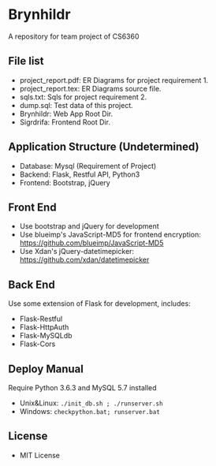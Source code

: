 # Brynhildr
A repository for team project of CS6360

## File list
* project_report.pdf: ER Diagrams for project requirement 1.
* project_report.tex: ER Diagrams source file.
* sqls.txt: Sqls for project requirement 2.
* dump.sql: Test data of this project.
* Brynhildr: Web App Root Dir.
* Sigrdrifa: Frontend Root Dir.

## Application Structure (Undetermined)
* Database: Mysql (Requirement of Project)
* Backend: Flask, Restful API, Python3
* Frontend: Bootstrap, jQuery

## Front End
* Use bootstrap and jQuery for development
* Use blueimp's JavaScript-MD5 for frontend encryption:
https://github.com/blueimp/JavaScript-MD5
* Use Xdan's jQuery-datetimepicker:
https://github.com/xdan/datetimepicker

## Back End
Use some extension of Flask for development, includes:

* Flask-Restful
* Flask-HttpAuth
* Flask-MySQLdb
* Flask-Cors

## Deploy Manual

Require Python 3.6.3 and MySQL 5.7 installed

* Unix&Linux: ```./init_db.sh ; ./runserver.sh```
* Windows:    ```checkpython.bat; runserver.bat```

## License
* MIT License

